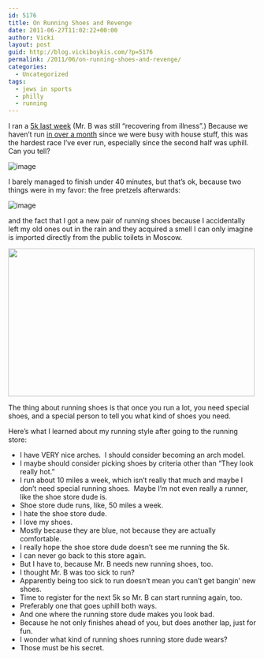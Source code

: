```yaml
---
id: 5176
title: On Running Shoes and Revenge
date: 2011-06-27T11:02:22+00:00
author: Vicki
layout: post
guid: http://blog.vickiboykis.com/?p=5176
permalink: /2011/06/on-running-shoes-and-revenge/
categories:
  - Uncategorized
tags:
  - jews in sports
  - philly
  - running
---
```

I ran a <a href="http://jenkintown.net/summer-sunset-5k-run/" target="_blank">5k last week</a> (Mr. B was still &#8220;recovering from illness&#8221;.) Because we haven&#8217;t run <a href="http://blog.vickiboykis.com/2011/04/11/our-cherry-blossom-run/" target="_blank">in over a month</a> since we were busy with house stuff, this was the hardest race I&#8217;ve ever run, especially since the second half was uphill. Can you tell?

<img style="display: block; margin-right: auto; margin-left: auto;" src="http://blog.vickiboykis.com/wp-content/uploads/2011/06/wpid-IMAG0865.jpg" alt="image" />

I barely managed to finish under 40 minutes, but that&#8217;s ok, because two things were in my favor: the free pretzels afterwards:

<img style="display: block; margin-right: auto; margin-left: auto;" src="http://blog.vickiboykis.com/wp-content/uploads/2011/06/wpid-IMAG0866.jpg" alt="image" />

and the fact that I got a new pair of running shoes because I accidentally left my old ones out in the rain and they acquired a smell I can only imagine is imported directly from the public toilets in Moscow.

[<img class="aligncenter size-full wp-image-5178" title="wpid-IMAG0860.jpg" src="http://blog.vickiboykis.com/wp-content/uploads/2011/06/wpid-IMAG0860.jpg" alt="" width="500" height="300" />](http://blog.vickiboykis.com/wp-content/uploads/2011/06/wpid-IMAG0860.jpg)

The thing about running shoes is that once you run a lot, you need special shoes, and a special person to tell you what kind of shoes you need.

Here&#8217;s what I learned about my running style after going to the running store:

  * I have VERY nice arches.  I should consider becoming an arch model.
  * I maybe should consider picking shoes by criteria other than &#8220;They look really hot.&#8221;
  * I run about 10 miles a week, which isn&#8217;t really that much and maybe I don&#8217;t need special running shoes.  Maybe I&#8217;m not even really a runner, like the shoe store dude is.
  * Shoe store dude runs, like, 50 miles a week.
  * I hate the shoe store dude.
  * I love my shoes.
  * Mostly because they are blue, not because they are actually comfortable.
  * I really hope the shoe store dude doesn&#8217;t see me running the 5k.
  * I can never go back to this store again.
  * But I have to, because Mr. B needs new running shoes, too.
  * I thought Mr. B was too sick to run?
  * Apparently being too sick to run doesn&#8217;t mean you can&#8217;t get bangin&#8217; new shoes.
  * Time to register for the next 5k so Mr. B can start running again, too.
  * Preferably one that goes uphill both ways.
  * And one where the running store dude makes you look bad.
  * Because he not only finishes ahead of you, but does another lap, just for fun.
  * I wonder what kind of running shoes running store dude wears?
  * Those must be his secret.